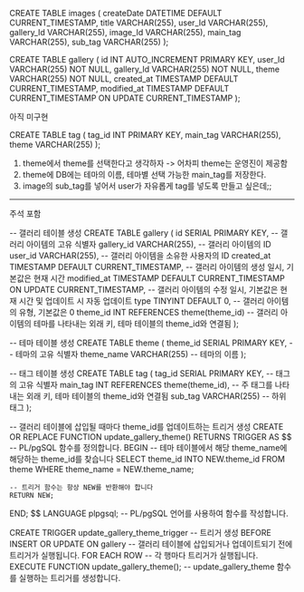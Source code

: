 CREATE TABLE images (
  createDate DATETIME DEFAULT CURRENT_TIMESTAMP,
  title VARCHAR(255),
  user_Id VARCHAR(255),
  gallery_Id VARCHAR(255),
  image_Id VARCHAR(255),
  main_tag VARCHAR(255),
  sub_tag VARCHAR(255)
);

CREATE TABLE gallery (
  id INT AUTO_INCREMENT PRIMARY KEY,
  user_Id VARCHAR(255) NOT NULL,
  gallery_Id VARCHAR(255) NOT NULL,
  theme VARCHAR(255) NOT NULL,
  created_at TIMESTAMP DEFAULT CURRENT_TIMESTAMP,
  modified_at TIMESTAMP DEFAULT CURRENT_TIMESTAMP ON UPDATE CURRENT_TIMESTAMP
);


<!-- CREATE TABLE theme (
  theme SERIAL PRIMARY KEY,
  theme_name VARCHAR(255)
); --> 아직 미구현

CREATE TABLE tag (
  tag_id INT PRIMARY KEY,
  main_tag VARCHAR(255),
  theme VARCHAR(255)
);

1. theme에서 theme를 선택한다고 생각하자 -> 어차피 theme는 운영진이 제공함
2. theme에 DB에는 테마의 이름, 테마별 선택 가능한 main_tag를 저장한다.
3. image의 sub_tag를 넣어서 user가 자유롭게 tag를 넣도록 만들고 싶은데;;


------------------------------------------------
주석 포함

-- 갤러리 테이블 생성
CREATE TABLE gallery (
  id SERIAL PRIMARY KEY, -- 갤러리 아이템의 고유 식별자
  gallery_id VARCHAR(255), -- 갤러리 아이템의 ID
  user_id VARCHAR(255), -- 갤러리 아이템을 소유한 사용자의 ID
  created_at TIMESTAMP DEFAULT CURRENT_TIMESTAMP, -- 갤러리 아이템의 생성 일시, 기본값은 현재 시간
  modified_at TIMESTAMP DEFAULT CURRENT_TIMESTAMP ON UPDATE CURRENT_TIMESTAMP, -- 갤러리 아이템의 수정 일시, 기본값은 현재 시간 및 업데이트 시 자동 업데이트
  type TINYINT DEFAULT 0, -- 갤러리 아이템의 유형, 기본값은 0
  theme_id INT REFERENCES theme(theme_id) -- 갤러리 아이템의 테마를 나타내는 외래 키, 테마 테이블의 theme_id와 연결됨
);

-- 테마 테이블 생성
CREATE TABLE theme (
  theme_id SERIAL PRIMARY KEY, -- 테마의 고유 식별자
  theme_name VARCHAR(255) -- 테마의 이름
);

-- 태그 테이블 생성
CREATE TABLE tag (
  tag_id SERIAL PRIMARY KEY, -- 태그의 고유 식별자
  main_tag INT REFERENCES theme(theme_id), -- 주 태그를 나타내는 외래 키, 테마 테이블의 theme_id와 연결됨
  sub_tag VARCHAR(255) -- 하위 태그
);

-- 갤러리 테이블에 삽입될 때마다 theme_id를 업데이트하는 트리거 생성
CREATE OR REPLACE FUNCTION update_gallery_theme()
RETURNS TRIGGER AS $$ -- PL/pgSQL 함수를 정의합니다.
BEGIN
    -- 테마 테이블에서 해당 theme_name에 해당하는 theme_id를 찾습니다
    SELECT theme_id INTO NEW.theme_id
    FROM theme
    WHERE theme_name = NEW.theme_name;

    -- 트리거 함수는 항상 NEW를 반환해야 합니다
    RETURN NEW;
END;
$$ LANGUAGE plpgsql; -- PL/pgSQL 언어를 사용하여 함수를 작성합니다.

CREATE TRIGGER update_gallery_theme_trigger -- 트리거 생성
BEFORE INSERT OR UPDATE ON gallery -- 갤러리 테이블에 삽입되거나 업데이트되기 전에 트리거가 실행됩니다.
FOR EACH ROW -- 각 행마다 트리거가 실행됩니다.
EXECUTE FUNCTION update_gallery_theme(); -- update_gallery_theme 함수를 실행하는 트리거를 생성합니다.
